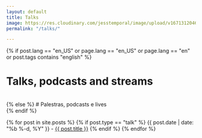 ```yaml
---
layout: default
title: Talks
image: https://res.cloudinary.com/jesstemporal/image/upload/v1671312046/logo_mh5fv4.png
permalink: "/talks/"

---
```

{% if post.lang == "en_US" or page.lang  == "en_US" or page.lang  == "en" or post.tags contains "english" %}
# Talks, podcasts and streams
<br>
{% else %}
# Palestras, podcasts e lives
<br>
{% endif %}
      
{% for post in site.posts %}
{% if post.type == "talk" %}
{{ post.date | date: "%b %-d, %Y" }} - <a href="{{ post.url | prepend: site.url}}">{{ post.title }}</a>
{% endif %}
{% endfor %}